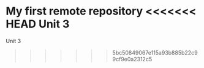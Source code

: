 My first remote repository
<<<<<<< HEAD
Unit 3
=======
Unit 3
>>>>>>> 5bc50849067e115a93b885b22c99cf9e0a2312c5
